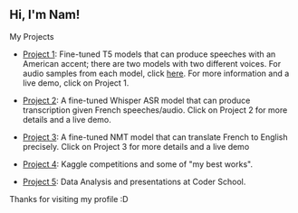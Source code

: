 ## Hi, I'm Nam! 

My Projects

- [Project 1](https://github.com/bnam2103/T5-Text-to-Speech-US-English): Fine-tuned T5 models that can produce speeches with an American accent; there are two models with two different voices. For audio samples from each model, click [here](https://bnam2103.github.io/tts_t5/). For more information and a live demo, click on Project 1.

- [Project 2](https://huggingface.co/nambn0321/ASR_french_3): A fine-tuned Whisper ASR model that can produce transcription given French speeches/audio. Click on Project 2 for more details and a live demo.

- [Project 3](https://huggingface.co/nambn0321/NMT_opus_fr_en): A fine-tuned NMT model that can translate French to English precisely. Click on Project 3 for more details and a live demo

- [Project 4](https://github.com/bnam2103/Kaggle_competitions): Kaggle competitions and some of "my best works".

- [Project 5](https://github.com/bnam2103/Exploratory-Data-Analysis): Data Analysis and presentations at Coder School.
 

Thanks for visiting my profile :D

